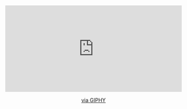 <div id="header" align="center">
<iframe src="https://giphy.com/embed/heOKY8nrJUMfK" width="480" height="236" frameBorder="0" class="giphy-embed" allowFullScreen></iframe><p><a href="https://giphy.com/gifs/night-heOKY8nrJUMfK">via GIPHY</a></p>
</div>

<!--
**MaryAtskey/MaryAtskey** is a ✨ _special_ ✨ repository because its `README.md` (this file) appears on your GitHub profile.

Here are some ideas to get you started:

- 🔭 I’m currently working on ...
- 🌱 I’m currently learning ...
- 👯 I’m looking to collaborate on ...
- 🤔 I’m looking for help with ...
- 💬 Ask me about ...
- 📫 How to reach me: ...
- 😄 Pronouns: ...
- ⚡ Fun fact: ...
-->
